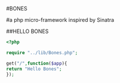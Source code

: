 #BONES

#a php micro-framework inspired by Sinatra

##HELLO BONES

```php
<?php

require "../lib/Bones.php";

get("/",function($app){
return "Hello Bones";
});

```